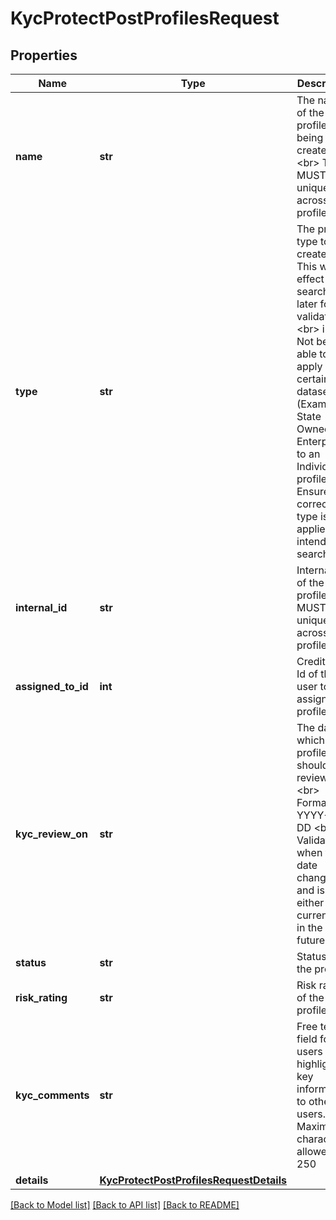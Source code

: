 # KycProtectPostProfilesRequest

## Properties
Name | Type | Description | Notes
------------ | ------------- | ------------- | -------------
**name** | **str** | The name of the profile being created.&lt;br&gt; This MUST be unique across your profiles. | 
**type** | **str** | The profile type to be created. This will effect searches later for validations.&lt;br&gt; i.e. Not being able to apply certain datasets (Example - State Owned Enterprises) to an Individual profile. Ensure the correct type is applied for intended search. | 
**internal_id** | **str** | Internal ID of the profile, this MUST be unique across your profiles. | [optional] 
**assigned_to_id** | **int** | Creditsafe Id of the user to assign the profile to. | [optional] 
**kyc_review_on** | **str** | The date to which the profile should be reviewed. &lt;br&gt; Format YYYY-MM-DD &lt;br&gt; Validates when the date changes and is either current or in the future. | [optional] 
**status** | **str** | Status of the profile. | [optional] 
**risk_rating** | **str** | Risk rating of the profile. | [optional] 
**kyc_comments** | **str** | Free text field for users to highlight key information to other users. &lt;br&gt; Maximum characters allowed is 250 | [optional] 
**details** | [**KycProtectPostProfilesRequestDetails**](KycProtectPostProfilesRequestDetails.md) |  | [optional] 

[[Back to Model list]](../README.md#documentation-for-models) [[Back to API list]](../README.md#documentation-for-api-endpoints) [[Back to README]](../README.md)

